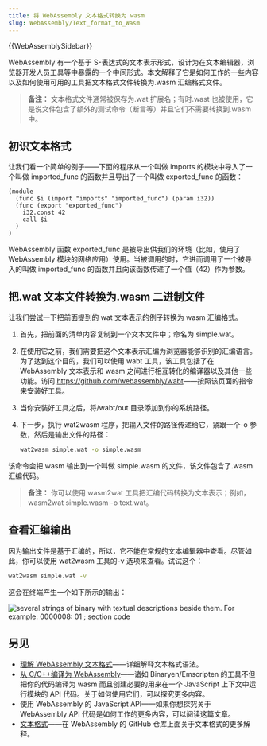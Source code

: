```yaml
---
title: 将 WebAssembly 文本格式转换为 wasm
slug: WebAssembly/Text_format_to_Wasm
---
```


{{WebAssemblySidebar}}

WebAssembly 有一个基于 S-表达式的文本表示形式，设计为在文本编辑器，浏览器开发人员工具等中暴露的一个中间形式。本文解释了它是如何工作的一些内容以及如何使用可用的工具把文本格式文件转换为.wasm 汇编格式文件。

> **备注：** 文本格式文件通常被保存为.wat 扩展名；有时.wast 也被使用，它是说文件包含了额外的测试命令（断言等）并且它们不需要转换到.wasm 中。

## 初识文本格式

让我们看一个简单的例子——下面的程序从一个叫做 imports 的模块中导入了一个叫做 imported_func 的函数并且导出了一个叫做 exported_func 的函数：

```wasm
(module
  (func $i (import "imports" "imported_func") (param i32))
  (func (export "exported_func")
    i32.const 42
    call $i
  )
)
```

WebAssembly 函数 exported_func 是被导出供我们的环境（比如，使用了 WebAssembly 模块的网络应用）使用。当被调用的时，它进而调用了一个被导入的叫做 imported_func 的函数并且向该函数传递了一个值（42）作为参数。

## 把.wat 文本文件转换为.wasm 二进制文件

让我们尝试一下把前面提到的 wat 文本表示的例子转换为 wasm 汇编格式。

1. 首先，把前面的清单内容复制到一个文本文件中；命名为 simple.wat。
2. 在使用它之前，我们需要把这个文本表示汇编为浏览器能够识别的汇编语言。为了达到这个目的，我们可以使用 wabt 工具，该工具包括了在 WebAssembly 文本表示和 wasm 之间进行相互转化的编译器以及其他一些功能。访问 <https://github.com/webassembly/wabt>——按照该页面的指令来安装好工具。
3. 当你安装好工具之后，将/wabt/out 目录添加到你的系统路径。
4. 下一步，执行 wat2wasm 程序，把输入文件的路径传递给它，紧跟一个-o 参数，然后是输出文件的路径：

   ```bash
   wat2wasm simple.wat -o simple.wasm
   ```

该命令会把 wasm 输出到一个叫做 simple.wasm 的文件，该文件包含了.wasm 汇编代码。

> **备注：** 你可以使用 wasm2wat 工具把汇编代码转换为文本表示；例如，wasm2wat simple.wasm -o text.wat。

## 查看汇编输出

因为输出文件是基于汇编的，所以，它不能在常规的文本编辑器中查看。尽管如此，你可以使用 wat2wasm 工具的-v 选项来查看。试试这个：

```bash
wat2wasm simple.wat -v
```

这会在终端产生一个如下所示的输出：

![several strings of binary with textual descriptions beside them. For example: 0000008: 01 ; section code ](assembly-output.png)

## 另见

- [理解 WebAssembly 文本格式](/zh-CN/docs/WebAssembly/Understanding_the_text_format)——详细解释文本格式语法。
- [从 C/C++编译为 WebAssembly](/zh-CN/docs/WebAssembly/C_to_wasm)——诸如 Binaryen/Emscripten 的工具不但把你的代码编译为 wasm 而且创建必要的用来在一个 JavaScript 上下文中运行模块的 API 代码。关于如何使用它们，可以探究更多内容。
- 使用 WebAssembly 的 JavaScript API——如果你想探究关于 WebAssembly API 代码是如何工作的更多内容，可以阅读这篇文章。
- [文本格式](https://github.com/WebAssembly/design/blob/master/TextFormat.md)——在 WebAssembly 的 GitHub 仓库上面关于文本格式的更多解释。
